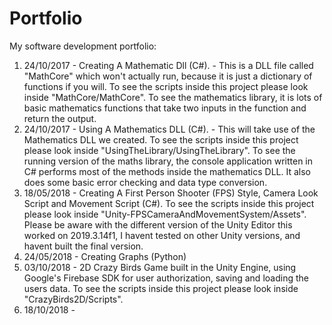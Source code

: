 # Portfolio
My software development portfolio:

1. 24/10/2017 - Creating A Mathematic Dll (C#). - This is a DLL file called "MathCore" which won't actually run, because it is just a dictionary of functions if you will. To see the scripts inside this project please look inside "MathCore/MathCore". To see the mathematics library, it is lots of basic mathematics functions that take two inputs in the function and return the output.
2. 24/10/2017 - Using A Mathematics DLL (C#). - This will take use of the Mathematics DLL we created. To see the scripts inside this project please look inside "UsingTheLibrary/UsingTheLibrary". To see the running version of the maths library, the console application written in C# performs most of the methods inside the mathematics DLL. It also does some basic error checking and data type conversion.
3. 18/05/2018 - Creating A First Person Shooter (FPS) Style, Camera Look Script and Movement Script (C#). To see the scripts inside this project please look inside "Unity-FPSCameraAndMovementSystem/Assets". Please be aware with the different version of the Unity Editor this worked on 2019.3.14f1, I havent tested on other Unity versions, and havent built the final version.
4. 24/05/2018 - Creating Graphs (Python)
5. 03/10/2018 - 2D Crazy Birds Game built in the Unity Engine, using Google's Firebase SDK for user authorization, saving and loading the users data. To see the scripts inside this project please look inside "CrazyBirds2D/Scripts".
6. 18/10/2018 -
